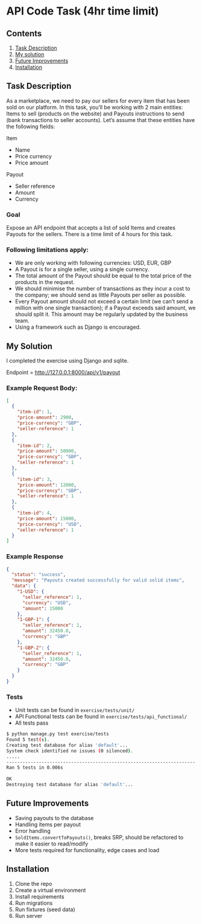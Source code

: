 # API Code Task (4hr time limit)

## Contents

1. [Task Description](#task-description)
2. [My solution](#my-solution)
3. [Future Improvements](#future-improvements)
4. [Installation](#installation)

## Task Description

As a marketplace, we need to pay our sellers for every item that has been sold on our platform. In this task, you’ll be
working with 2 main entities: Items to sell (products on the website) and Payouts instructions to send (bank
transactions to seller accounts). Let’s assume that these entities have the following fields:

Item

- Name
- Price currency
- Price amount

Payout

- Seller reference
- Amount
- Currency

### Goal

Expose an API endpoint that accepts a list of sold Items and creates Payouts for the sellers. There is a time limit of 4
hours for this task.

### Following limitations apply:

- We are only working with following currencies: USD, EUR, GBP
- A Payout is for a single seller, using a single currency.
- The total amount of the Payout should be equal to the total price of the products in the request.
- We should minimise the number of transactions as they incur a cost to the company; we should send as little Payouts
  per seller as possible.
- Every Payout amount should not exceed a certain limit (we can’t send a million with one single transaction); if a
  Payout exceeds said amount, we should split it. This amount may be regularly updated by the business team.
- Using a framework such as Django is encouraged.

## My Solution

I completed the exercise using Django and sqlite.

Endpoint = http://127.0.0.1:8000/api/v1/payout

### Example Request Body:

```json
[
  {
    "item-id": 1,
    "price-amount": 2900,
    "price-currency": "GBP",
    "seller-reference": 1
  },
  {
    "item-id": 2,
    "price-amount": 50000,
    "price-currency": "GBP",
    "seller-reference": 1
  },
  {
    "item-id": 3,
    "price-amount": 12000,
    "price-currency": "GBP",
    "seller-reference": 1
  },
  {
    "item-id": 4,
    "price-amount": 15000,
    "price-currency": "USD",
    "seller-reference": 1
  }
]
```

### Example Response

```json
{
  "status": "success",
  "message": "Payouts created successfully for valid solid items",
  "data": {
    "1-USD": {
      "seller_reference": 1,
      "currency": "USD",
      "amount": 15000
    },
    "1-GBP-1": {
      "seller_reference": 1,
      "amount": 32450.0,
      "currency": "GBP"
    },
    "1-GBP-2": {
      "seller_reference": 1,
      "amount": 32450.0,
      "currency": "GBP"
    }
  }
}
```

### Tests

- Unit tests can be found in `exercise/tests/unit/`
- API Functional tests can be found in `exercise/tests/api_functional/`
- All tests pass

```bash
$ python manage.py test exercise/tests                              
Found 5 test(s).
Creating test database for alias 'default'...
System check identified no issues (0 silenced).
.....                                                                 
----------------------------------------------------------------------
Ran 5 tests in 0.006s                                                 
                                                                      
OK                                                                    
Destroying test database for alias 'default'...    
```

## Future Improvements

- Saving payouts to the database
- Handling items per payout
- Error handling
- `SoldItems.convertToPayouts()`, breaks SRP, should be refactored to make it easier to read/modify
- More tests required for functionality, edge cases and load

## Installation

1. Clone the repo
2. Create a virtual environment
3. Install requirements
4. Run migrations
5. Run fixtures (seed data)
6. Run server
